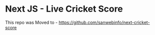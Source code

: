# Next JS - Live Cricket Score

This repo was Moved to - <https://github.com/sanwebinfo/next-cricket-score>
